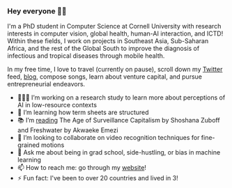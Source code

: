 ### Hey everyone  👋🏾

<!--
**chinasaokolo/chinasaokolo** is a ✨ _special_ ✨ repository because its `README.md` (this file) appears on your GitHub profile. -->

I'm a PhD student in Computer Science at Cornell University with research interests in computer vision, global health, human-AI interaction, and ICTD! Within these fields, I work on projects in Southeast Asia, Sub-Saharan Africa, and the rest of the Global South to improve the diagnosis of infectious and tropical diseases through mobile health.

In my free time, I love to travel (currently on pause), scroll down my [Twitter](https://www.twitter.com/chinasza) feed, [blog](http://www.collegesista.com), compose songs, learn about venture capital, and pursue entrepreneurial endeavors.

- 👩🏿‍💻 I’m working on a research study to learn more about perceptions of AI in low-resource contexts
- 🌱 I’m learning how term sheets are structured
- 📚 I’m [reading](https://www.goodreads.com/collegesista) The Age of Surveillance Capitalism by Shoshana Zuboff and Freshwater by Akwaeke Emezi
- 🤝 I’m looking to collaborate on video recognition techniques for fine-grained motions
- 💬 Ask me about being in grad school, side-hustling, or bias in machine learning
- 📫 How to reach me: go through my [website](http://www.chinasaokolo.com)!
- ⚡ Fun fact: I've been to over 20 countries and lived in 3!

<!--
- 👯 I’m looking to collaborate on ...
- 🤔 I’m looking for help with ...
- 😄 Pronouns: ...
-->
